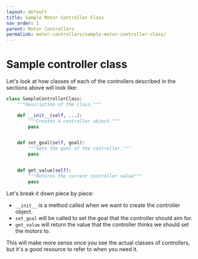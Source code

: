```yaml
---
layout: default
title: Sample Motor Controller Class
nav_order: 1
parent: Motor Controllers
permalink: motor-controllers/sample-motor-controller-class/
---
```


# Sample controller class
Let's look at how classes of each of the controllers described in the sections above will look like:

```python
class SampleControllerClass:
    """Description of the class."""

    def __init__(self, ...):
        """Creates a controller object."""
        pass


    def set_goal(self, goal):
        """Sets the goal of the controller."""
        pass


    def get_value(self):
        """Returns the current controller value"""
        pass
```

Let's break it down piece by piece:
- `__init__` is a method called when we want to create the controller object.
- `set_goal` will be called to set the goal that the controller should aim for.
- `get_value` will return the value that the controller thinks we should set the motors to.

This will make more sense once you see the actual classes of controllers, but it's a good resource to refer to when you need it.
